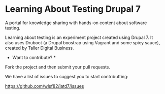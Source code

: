 # Learning About Testing Drupal 7

A portal for knowledge sharing with hands-on content about software testing.

Learning about testing is an experiment project created using Drupal 7.
It also uses Druboot (a Drupal boostrap using Vagrant and some spicy sauce), created by Taller Digital Business.

* Want to contribute? *

Fork the project and then submit your pull requests.

We have a list of issues to suggest you to start contributting:

https://github.com/wlsf82/latd7/issues
